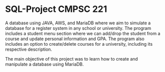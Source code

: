 # SQL-Project CMPSC 221
A database using JAVA, AWS, and MariaDB where we aim to simulate a database for a register system in any school or university.
The program includes a student menu section where we can add/drop the student from a course and update personal information and GPA.
The program also includes an option to create/delete courses for a university, including its respective description.

The main objective of this project was to learn how to create and manipulate a database using MariaDB. 
